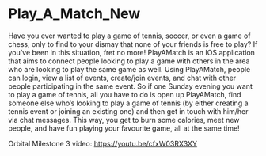 # Play_A_Match_New

 
Have you ever wanted to play a game of tennis, soccer, or even a game of chess, only to find to your dismay that none of your friends is free to play? If you’ve been in this situation, fret no more! PlayAMatch is an IOS application that aims to connect people looking to play a game with others in the area who are looking to play the same game as well. Using PlayAMatch, people can login, view a list of events, create/join events, and chat with other people participating in the same event. So if one Sunday evening you want to play a game of tennis, all you have to do is open up PlayAMatch, find someone else who’s looking to play a game of tennis (by either creating a tennis event or joining an existing one) and then get in touch with him/her via chat messages. This way, you get to burn some calories, meet new people, and have fun playing your favourite game, all at the same time!

Orbital Milestone 3 video: https://youtu.be/cfxW03RX3XY
